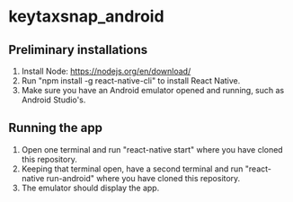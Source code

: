 # keytaxsnap_android

## Preliminary installations
1. Install Node: https://nodejs.org/en/download/
2. Run "npm install -g react-native-cli" to install React Native.
3. Make sure you have an Android emulator opened and running, such as Android Studio's.

## Running the app
1. Open one terminal and run "react-native start" where you have cloned this repository.
2. Keeping that terminal open, have a second terminal and run "react-native run-android" where you have cloned 
this repository.
3. The emulator should display the app.
